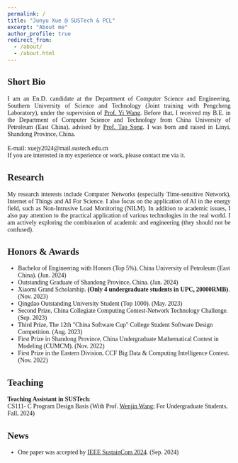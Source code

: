 ```yaml
---
permalink: /
title: "Junyu Xue @ SUSTech & PCL"
excerpt: "About me"
author_profile: true
redirect_from: 
  - /about/
  - /about.html
---
```

<style>
body {
    font-family: 'Times New Roman', Times, serif;
}
.justified {
        text-align: justify; /* 设置文本两端对齐 */
    }
</style>
Short Bio
------
<div class="justified">
I am an En.D. candidate at the Department of Computer Science and Engineering, Southern University of Science and Technology (Joint training with Pengcheng Laboratory), under the supervision of <a href="https://faculty.sustech.edu.cn/?tagid=wangy37&iscss=1&snapid=1&orderby=date&go=1">Prof. Yi Wang</a>. Before that, I received my B.E. in the Department of Computer Science and Technology from China University of Petroleum (East China), advised by <a href="https://computer.upc.edu.cn/2017/0313/c6289a103931/page.htm">Prof. Tao Song</a>. I was born and raised in Linyi, Shandong Province, China.
</div>
<br>
<!-- Welcome to my [Knowledge Database](https://www.yuque.com/junry). I will share some life feelings, knowledge path there. -->
E-mail: xuejy2024@mail.sustech.edu.cn <br>
If you are interested in my experience or work, please contact me via it.


Research
------
<div class="justified">
My research interests include Computer Networks (especially Time-sensitive Network), Internet of Things and AI For Science. I also focus on the application of AI in the energy field, such as Non-Intrusive Load Monitoring (NILM). In addition to academic issues, I also pay attention to the practical application of various technologies in the real world. I am actively exploring the combination of academic and engineering (they should not be confused).
</div>

Honors & Awards
------
- Bachelor of Engineering with Honors (Top 5%), China University of Petroleum (East China). (Jun. 2024)
- Outstanding Graduate of Shandong Province, China. (Jan. 2024)
- Xiaomi Grand Scholarship. **(Only 4 undergraduate students in UPC, 20000RMB)**. (Nov. 2023)
- Qingdao Outstanding University Student (Top 1000). (May. 2023)
- Second Prize, China Collegiate Computing Contest-Network Technology Challenge. (Sep. 2023)
- Third Prize, The 12th "China Software Cup" College Student Software Design Competition. (Aug. 2023)
- First Prize in Shandong Province, China Undergraduate Mathematical Contest in Modeling (CUMCM). (Nov. 2022)
- First Prize in the Eastern Division, CCF Big Data & Computing Intelligence Contest. (Nov. 2022)

Teaching
------
**Teaching Assistant in SUSTech**:<br>
    CS111- C Program Design Basis (With Prof. [Wenjin Wang](https://www.sustech.edu.cn/zh/faculties/wangwenjin.html); For Undergraduate Students, Fall, 2024)

News
------
- One paper was accepted by [IEEE SustainCom 2024](). (Sep. 2024)
<!-- - <div style="display: flex; justify-content: space-between;">
    <span>One paper was accepted by IEEE SustainCom 2024. </span>
    <span>Sep. 2024</span>
  </div> -->


<script type='text/javascript' id='clustrmaps' src='//cdn.clustrmaps.com/map_v2.js?cl=080808&w=205&t=tt&d=lcdkuwhj1VKwpNzcHqUdf3UVwukJ9nr0K2fEVfRM6bE&co=ffffff&cmo=3acc3a&cmn=ff5353&ct=808080'></script>
<!-- <script type='text/javascript' id='clustrmaps' src='//cdn.clustrmaps.com/map_v2.js?cl=080808&w=a&t=tt&d=lcdkuwhj1VKwpNzcHqUdf3UVwukJ9nr0K2fEVfRM6bE&co=ffffff&cmo=3acc3a&cmn=ff5353&ct=808080'></script> -->